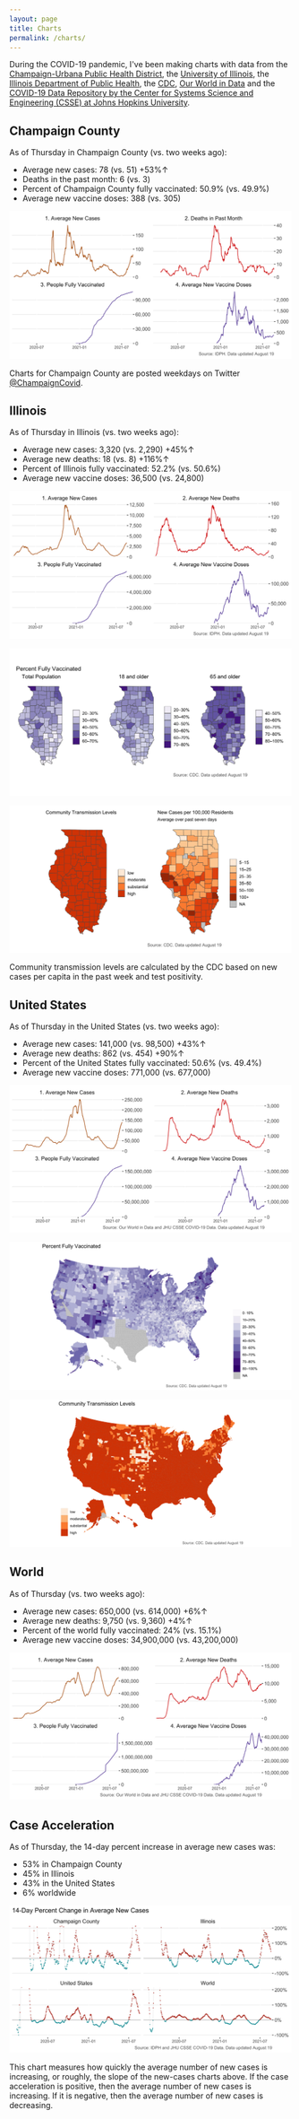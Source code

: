 ```yaml
---
layout: page
title: Charts
permalink: /charts/
---
```


During the COVID-19 pandemic, I've been making charts with data from the [Champaign-Urbana Public Health District](https://www.c-uphd.org/champaign-urbana-illinois-coronavirus-information.html), the [University of Illinois](https://go.illinois.edu/COVIDTestingData), the [Illinois Department of Public Health](http://www.dph.illinois.gov/covid19), the [CDC](https://covid.cdc.gov/covid-data-tracker/), [Our World in Data](https://github.com/owid/covid-19-data/tree/master/public/data) and the [COVID-19 Data Repository by the Center for Systems Science and Engineering (CSSE) at Johns Hopkins University](https://github.com/CSSEGISandData/COVID-19).

## Champaign County

As of Thursday in Champaign County (vs. two weeks ago):
  
  - Average new cases: 78 (vs. 51) +53%↑
  - Deaths in the past month: 6 (vs. 3)
  - Percent of Champaign County fully vaccinated: 50.9% (vs. 49.9%)
  - Average new vaccine doses: 388 (vs. 305)

![Champaign County Metrics](https://raw.githubusercontent.com/bzigterman/CUcovid/main/gh_action/Champaign_facet.png)

Charts for Champaign County are posted weekdays on Twitter [@ChampaignCovid](https://twitter.com/ChampaignCovid).

## Illinois

As of Thursday in Illinois (vs. two weeks ago):
  
  - Average new cases: 3,320 (vs. 2,290) +45%↑
  - Average new deaths: 18 (vs. 8) +116%↑
  - Percent of Illinois fully vaccinated: 52.2% (vs. 50.6%)
  - Average new vaccine doses: 36,500 (vs. 24,800)

![Illinois Metrics](https://raw.githubusercontent.com/bzigterman/CUcovid/main/gh_action/IL_facet.png)

![Illinois CDC_vax_combined map](https://raw.githubusercontent.com/bzigterman/CUcovid/main/gh_action/IL_vax_combined.png)

![IL CDC_cases_transmission_IL map](https://raw.githubusercontent.com/bzigterman/CUcovid/main/gh_action/IL_cases_transmission.png)

Community transmission levels are calculated by the CDC based on new cases per capita in the past week and test positivity.

## United States

As of Thursday in the United States (vs. two weeks ago):
  
  - Average new cases: 141,000 (vs. 98,500) +43%↑
  - Average new deaths: 862 (vs. 454) +90%↑
  - Percent of the United States fully vaccinated: 50.6% (vs. 49.4%)
  - Average new vaccine doses: 771,000 (vs. 677,000)

![USA Metrics](https://raw.githubusercontent.com/bzigterman/CUcovid/main/gh_action/US_facet.png)

![USA fully vaccinated map](https://raw.githubusercontent.com/bzigterman/CUcovid/main/gh_action/usa_vax_total.png)

![USA transmission levels map](https://raw.githubusercontent.com/bzigterman/CUcovid/main/gh_action/usa_transmission.png)

## World

As of Thursday (vs. two weeks ago):
  
  - Average new cases: 650,000 (vs. 614,000) +6%↑
  - Average new deaths: 9,750 (vs. 9,360) +4%↑
  - Percent of the world fully vaccinated: 24% (vs. 15.1%)
  - Average new vaccine doses: 34,900,000 (vs. 43,200,000)

![World Metrics](https://raw.githubusercontent.com/bzigterman/CUcovid/main/gh_action/world_facet.png)

## Case Acceleration

As of Thursday, the 14-day percent increase in average new cases was:
  
  - 53% in Champaign County
  - 45% in Illinois
  - 43% in the United States
  - 6% worldwide

![Case Acceleration](https://raw.githubusercontent.com/bzigterman/CUcovid/main/gh_action/new_cases_change_facet.png)

This chart measures how quickly the average number of new cases is increasing, or roughly, the slope of the new-cases charts above. If the case acceleration is positive, then the average number of new cases is increasing. If it is negative, then the average number of new cases is decreasing. 



